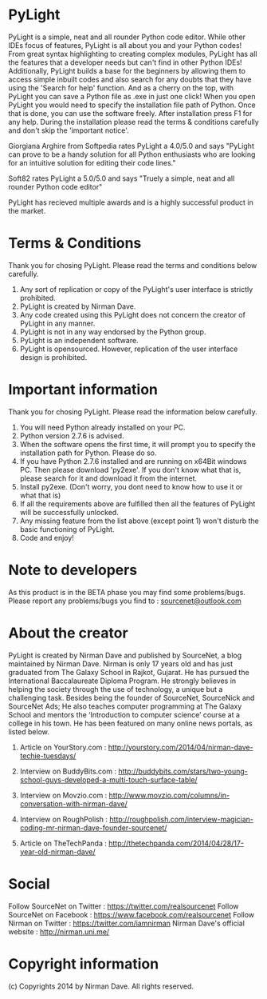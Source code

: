 PyLight
=======

PyLight is a simple, neat and all rounder Python code editor. While other IDEs focus of features, PyLight is all about you and your Python codes! From great syntax highlighting to creating complex modules, PyLight has all the features that a developer needs but can't find in other Python IDEs!
Additionally, PyLight builds a base for the beginners by allowing them to access simple inbuilt codes and also search for any doubts that they have using the 'Search for help' function.
And as a cherry on the top, with PyLight you can save a Python file as .exe in just one click!
When you open PyLight you would need to specify the installation file path of Python. Once that is done, you can use the software freely. After installation press F1 for any help.
During the installation please read the terms & conditions carefully and don't skip the 'important notice'.

Giorgiana Arghire from Softpedia rates PyLight a 4.0/5.0 and says "PyLight can prove to be a handy solution for all Python enthusiasts who are looking for an intuitive solution for editing their code lines."

Soft82 rates PyLight a 5.0/5.0 and says "Truely a simple, neat and all rounder Python code editor"

PyLight has recieved multiple awards and is a highly successful product in the market.

Terms & Conditions
=======
Thank you for chosing PyLight.
Please read the terms and conditions below carefully.
1) Any sort of replication or copy of the PyLight's user interface is strictly prohibited.
2) PyLight is created by Nirman Dave.
3) Any code created using this PyLight does not concern the creator of PyLight in any manner.
4) PyLight is not in any way endorsed by the Python group.
5) PyLight is an independent software.
6) PyLight is opensourced. However, replication of the user interface design is prohibited.

Important information
=======
Thank you for chosing PyLight.
Please read the information below carefully.
1) You will need Python already installed on your PC.
2) Python version 2.7.6 is advised.
3) When the software opens the first time, it will prompt you to specify the installation path for Python. Please do so.
4) If you have Python 2.7.6 installed and are running on x64Bit windows PC. Then please download 'py2exe'. If you don't know what that is, please search for it and download it from the internet.
5) Install py2exe. (Don't worry, you dont need to know how to use it or what that is)
6) If all the requirements above are fulfilled then all the features of PyLight will be successfully unlocked.
7) Any missing feature from the list above (except point 1) won't disturb the basic functioning of PyLight.
8) Code and enjoy!

Note to developers
=======
As this product is in the BETA phase you may find some problems/bugs.
Please report any problems/bugs you find to : sourcenet@outlook.com

About the creator
=======
PyLight is created by Nirman Dave and published by SourceNet, a blog maintained by Nirman Dave.
Nirman is only 17 years old and has just graduated from The Galaxy School in Rajkot, Gujarat. He has pursued the International Baccalaureate Diploma Program. He strongly believes in helping the society through the use of technology, a unique but a challenging task. Besides being the founder of SourceNet, SourceNick and SourceNet Ads; He also teaches computer programming at The Galaxy School and mentors the ‘Introduction to computer science’ course at a college in his town.
He has been featured on many online news portals, as listed below.

1) Article on YourStory.com : http://yourstory.com/2014/04/nirman-dave-techie-tuesdays/

2) Interview on BuddyBits.com : http://buddybits.com/stars/two-young-school-guys-developed-a-multi-touch-surface-table/ 

3) Interview on Movzio.com : http://www.movzio.com/columns/in-conversation-with-nirman-dave/ 

4) Interview on RoughPolish : http://roughpolish.com/interview-magician-coding-mr-nirman-dave-founder-sourcenet/

5) Article on TheTechPanda : http://thetechpanda.com/2014/04/28/17-year-old-nirman-dave/

Social
=======
Follow SourceNet on Twitter : https://twitter.com/realsourcenet
Follow SourceNet on Facebook : https://www.facebook.com/realsourcenet
Follow Nirman on Twitter : https://twitter.com/iamnirman
Nirman Dave's official website : http://nirman.uni.me/

Copyright information
=======
(c) Copyrights 2014 by Nirman Dave. All rights reserved.
